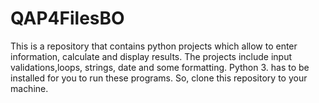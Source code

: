 # QAP4FilesBO
This is a repository that contains python projects which allow to enter information, calculate and display results.
The projects include input validations,loops, strings, date and some formatting. 
Python 3. has to be  installed for you to run these programs.
So, clone this repository to your machine.
